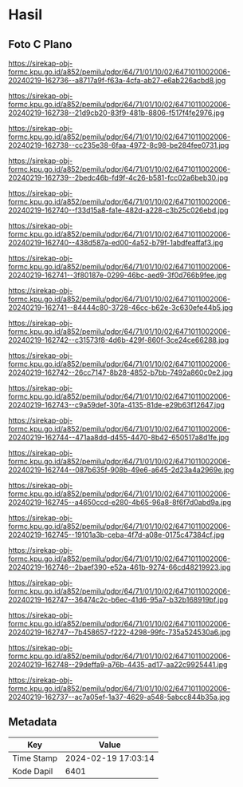 # Hasil

## Foto C Plano

https://sirekap-obj-formc.kpu.go.id/a852/pemilu/pdpr/64/71/01/10/02/6471011002006-20240219-162736--a8717a9f-f63a-4cfa-ab27-e6ab226acbd8.jpg

https://sirekap-obj-formc.kpu.go.id/a852/pemilu/pdpr/64/71/01/10/02/6471011002006-20240219-162738--21d9cb20-83f9-481b-8806-f517f4fe2976.jpg

https://sirekap-obj-formc.kpu.go.id/a852/pemilu/pdpr/64/71/01/10/02/6471011002006-20240219-162738--cc235e38-6faa-4972-8c98-be284fee0731.jpg

https://sirekap-obj-formc.kpu.go.id/a852/pemilu/pdpr/64/71/01/10/02/6471011002006-20240219-162739--2bedc46b-fd9f-4c26-b581-fcc02a6beb30.jpg

https://sirekap-obj-formc.kpu.go.id/a852/pemilu/pdpr/64/71/01/10/02/6471011002006-20240219-162740--f33d15a8-fa1e-482d-a228-c3b25c026ebd.jpg

https://sirekap-obj-formc.kpu.go.id/a852/pemilu/pdpr/64/71/01/10/02/6471011002006-20240219-162740--438d587a-ed00-4a52-b79f-1abdfeaffaf3.jpg

https://sirekap-obj-formc.kpu.go.id/a852/pemilu/pdpr/64/71/01/10/02/6471011002006-20240219-162741--3f80187e-0299-46bc-aed9-3f0d766b9fee.jpg

https://sirekap-obj-formc.kpu.go.id/a852/pemilu/pdpr/64/71/01/10/02/6471011002006-20240219-162741--84444c80-3728-46cc-b62e-3c630efe44b5.jpg

https://sirekap-obj-formc.kpu.go.id/a852/pemilu/pdpr/64/71/01/10/02/6471011002006-20240219-162742--c31573f8-4d6b-429f-860f-3ce24ce66288.jpg

https://sirekap-obj-formc.kpu.go.id/a852/pemilu/pdpr/64/71/01/10/02/6471011002006-20240219-162742--26cc7147-8b28-4852-b7bb-7492a860c0e2.jpg

https://sirekap-obj-formc.kpu.go.id/a852/pemilu/pdpr/64/71/01/10/02/6471011002006-20240219-162743--c9a59def-30fa-4135-81de-e29b63f12647.jpg

https://sirekap-obj-formc.kpu.go.id/a852/pemilu/pdpr/64/71/01/10/02/6471011002006-20240219-162744--471aa8dd-d455-4470-8b42-650517a8d1fe.jpg

https://sirekap-obj-formc.kpu.go.id/a852/pemilu/pdpr/64/71/01/10/02/6471011002006-20240219-162744--087b635f-908b-49e6-a645-2d23a4a2969e.jpg

https://sirekap-obj-formc.kpu.go.id/a852/pemilu/pdpr/64/71/01/10/02/6471011002006-20240219-162745--a4650ccd-e280-4b65-96a8-8f6f7d0abd9a.jpg

https://sirekap-obj-formc.kpu.go.id/a852/pemilu/pdpr/64/71/01/10/02/6471011002006-20240219-162745--19101a3b-ceba-4f7d-a08e-0175c47384cf.jpg

https://sirekap-obj-formc.kpu.go.id/a852/pemilu/pdpr/64/71/01/10/02/6471011002006-20240219-162746--2baef390-e52a-461b-9274-66cd48219923.jpg

https://sirekap-obj-formc.kpu.go.id/a852/pemilu/pdpr/64/71/01/10/02/6471011002006-20240219-162747--36474c2c-b6ec-41d6-95a7-b32b168919bf.jpg

https://sirekap-obj-formc.kpu.go.id/a852/pemilu/pdpr/64/71/01/10/02/6471011002006-20240219-162747--7b458657-f222-4298-99fc-735a524530a6.jpg

https://sirekap-obj-formc.kpu.go.id/a852/pemilu/pdpr/64/71/01/10/02/6471011002006-20240219-162748--29deffa9-a76b-4435-ad17-aa22c9925441.jpg

https://sirekap-obj-formc.kpu.go.id/a852/pemilu/pdpr/64/71/01/10/02/6471011002006-20240219-162737--ac7a05ef-1a37-4629-a548-5abcc844b35a.jpg


## Metadata

| Key        | Value               |
| ---------- | ------------------- |
| Time Stamp | 2024-02-19 17:03:14 |
| Kode Dapil | 6401                |



